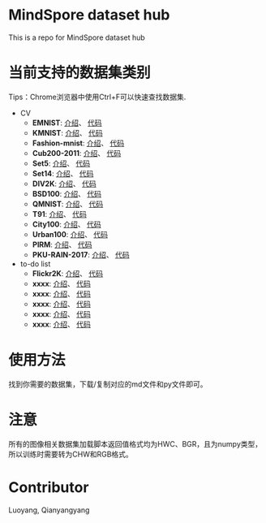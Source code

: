# MindSpore dataset hub
This is a repo for MindSpore dataset hub

# 当前支持的数据集类别
Tips：Chrome浏览器中使用Ctrl+F可以快速查找数据集.

+ CV
  + **EMNIST**: [介绍](docs/emnist.md)、 [代码](./cv/emnist.py)
  + **KMNIST**: [介绍](docs/kmnist.md)、 [代码](./cv/kmnist.py)
  + **Fashion-mnist**: [介绍](docs/fashion-mnist.md)、 [代码](./cv/fashion-mnist.py)
  + **Cub200-2011**: [介绍](docs/cub200_2011.md)、 [代码](./cv/cub200_2011.py)
  + **Set5**: [介绍](docs/set5.md)、 [代码](./cv/set5.py)
  + **Set14**: [介绍](docs/set14.md)、 [代码](./cv/set14.py)
  + **DIV2K**: [介绍](docs/div2k.md)、 [代码](./cv/div2k.py)
  + **BSD100**: [介绍](./docs/bsd100.md)、 [代码](./cv/bsd100.py)
  + **QMNIST**: [介绍](./docs/qmnist.md)、 [代码](./cv/qmnist.py)
  + **T91**: [介绍](./docs/t91.md)、 [代码](./cv/t91.py)
  + **City100**: [介绍](./docs/city100.md)、 [代码](./cv/city100.py)
  + **Urban100**: [介绍](./docs/urban100.md)、 [代码](./cv/urban100.py)
  + **PIRM**: [介绍](./docs/pirm.md)、 [代码](./cv/pirm.py)
  + **PKU-RAIN-2017**: [介绍](./docs/raindata.md)、 [代码](./cv/raindata.py)
+ to-do list
  + **Flickr2K**: [介绍](./docs/flickr2k.md)、 [代码](./cv/flickr2k.py)
  + **xxxx**: [介绍](./docs/xxx.md)、 [代码](./cv/xxx.py)
  + **xxxx**: [介绍](./docs/xxx.md)、 [代码](./cv/xxx.py)
  + **xxxx**: [介绍](./docs/xxx.md)、 [代码](./cv/xxx.py)
  + **xxxx**: [介绍](./docs/xxx.md)、 [代码](./cv/xxx.py)
  + **xxxx**: [介绍](./docs/xxx.md)、 [代码](./cv/xxx.py)
    
# 使用方法

找到你需要的数据集，下载/复制对应的md文件和py文件即可。

# 注意

所有的图像相关数据集加载脚本返回值格式均为HWC、BGR，且为numpy类型，所以训练时需要转为CHW和RGB格式。

# Contributor

Luoyang, Qianyangyang

